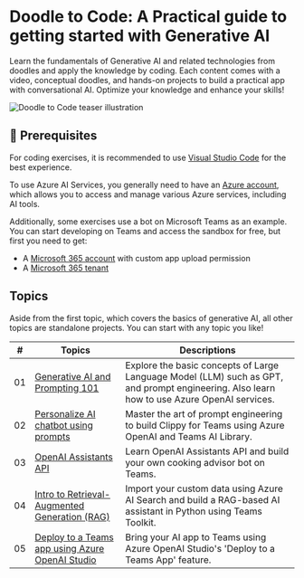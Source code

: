 
# Doodle to Code: A Practical guide to getting started with Generative AI

Learn the fundamentals of Generative AI and related technologies from doodles and apply the knowledge by coding. Each content comes with a video, conceptual doodles, and hands-on projects to build a practical app with conversational AI. Optimize your knowledge and enhance your skills!

![Doodle to Code teaser illustration](images/doodle-to-code.png)

## 🌱 Prerequisites

For coding exercises, it is recommended to use [Visual Studio Code](https://code.visualstudio.com/) for the best experience. 

To use Azure AI Services, you generally need to have an [Azure account](https://azure.microsoft.com/free/), which allows you to access and manage various Azure services, including AI tools. 

Additionally, some exercises use a bot on Microsoft Teams as an example. You can start developing on Teams and access the sandbox for free, but first you need to get:
- A [Microsoft 365 account](https://developer.microsoft.com/microsoft-365/dev-program) with custom app upload permission
- A [Microsoft 365 tenant](https://learn.microsoft.com/en-us/microsoftteams/platform/concepts/build-and-test/prepare-your-o365-tenant)

## Topics

Aside from the first topic, which covers the basics of generative AI, all other topics are standalone projects. You can start with any topic you like!

| # | Topics       | Descriptions |
|---|--------------|--------------|
| 01 | [Generative AI and Prompting 101](01-intro-genai/README.md)  | Explore the basic concepts of Large Language Model (LLM) such as GPT, and prompt engineering. Also learn how to use Azure OpenAI services. |
| 02 | [Personalize AI chatbot using prompts](02-clippy/README.md) | Master the art of prompt engineering to build Clippy for Teams using Azure OpenAI and Teams AI Library. |
| 03 | [OpenAI Assistants API](03-assistants-api/README.md) | Learn OpenAI Assistants API and build your own cooking advisor bot on Teams. |
| 04 | [Intro to Retrieval-Augmented Generation (RAG)](04-rag/README.md)  | Import your custom data using Azure AI Search and build a RAG-based AI assistant in Python using Teams Toolkit. |
| 05 | [Deploy to a Teams app using Azure OpenAI Studio](05-on-your-data/README.md) | Bring your AI app to Teams using Azure OpenAI Studio's 'Deploy to a Teams App' feature. |
